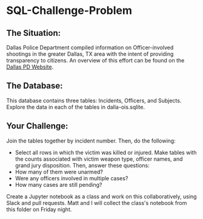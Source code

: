 # SQL-Challenge-Problem

## The Situation:

Dallas Police Department compiled information on Officer-involved shootings in the greater Dallas, TX area with the intent of providing transparency to citizens. An overview of this effort can be found on the [Dallas PD Website](http://www.dallaspolice.net/ois/ois).

## The Database:

This database contains three tables: Incidents, Officers, and Subjects. Explore the data in each of the tables in dalla-ois.sqlite.
  
## Your Challenge: 

Join the tables together by incident number. Then, do the following: 

* Select all rows in which the victim was killed or injured. Make tables with the counts associated with victim weapon type, officer names, and grand jury disposition. Then, answer these questions:
* How many of them were unarmed? 
* Were any officers involved in multiple cases? 
* How many cases are still pending? 

Create a Jupyter notebook as a class and work on this collaboratively, using Slack and pull requests. Matt and I will collect the class's notebook from this folder on Friday night. 
